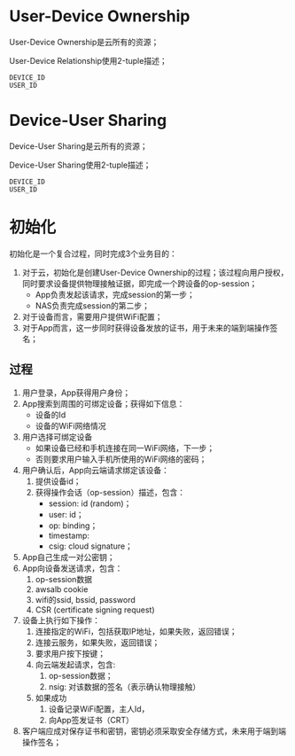 # User-Device Ownership 

User-Device Ownership是云所有的资源；

User-Device Relationship使用2-tuple描述；

```
DEVICE_ID
USER_ID
```

# Device-User Sharing

Device-User Sharing是云所有的资源；

Device-User Sharing使用2-tuple描述；

```
DEVICE_ID
USER_ID
```

# 初始化

初始化是一个复合过程，同时完成3个业务目的：

1. 对于云，初始化是创建User-Device Ownership的过程；该过程向用户授权，同时要求设备提供物理接触证据，即完成一个跨设备的op-session；
    + App负责发起该请求，完成session的第一步；
    + NAS负责完成session的第二步；
2. 对于设备而言，需要用户提供WiFi配置；
3. 对于App而言，这一步同时获得设备发放的证书，用于未来的端到端操作签名；


## 过程

1. 用户登录，App获得用户身份；
2. App搜索到周围的可绑定设备；获得如下信息：
    + 设备的Id
    + 设备的WiFi网络情况
3. 用户选择可绑定设备
    + 如果设备已经和手机连接在同一WiFi网络，下一步；
    + 否则要求用户输入手机所使用的WiFi网络的密码；
4. 用户确认后，App向云端请求绑定该设备：
    1. 提供设备id；
    2. 获得操作会话（op-session）描述，包含：
        + session: id (random)；
        + user: id；
        + op: binding；
        + timestamp: 
        + csig: cloud signature；
5. App自己生成一对公密钥；
6. App向设备发送请求，包含：
    1. op-session数据
    2. awsalb cookie
    3. wifi的ssid, bssid, password
    4. CSR (certificate signing request)
7. 设备上执行如下操作：
    1. 连接指定的WiFi，包括获取IP地址，如果失败，返回错误；
    2. 连接云服务，如果失败，返回错误；
    3. 要求用户按下按键；
    4. 向云端发起请求，包含:
        1. op-session数据；
        2. nsig: 对该数据的签名（表示确认物理接触）
    5. 如果成功
        1. 设备记录WiFi配置，主人Id，
        2. 向App签发证书（CRT）
8. 客户端应成对保存证书和密钥，密钥必须采取安全存储方式，未来用于端到端操作签名；



